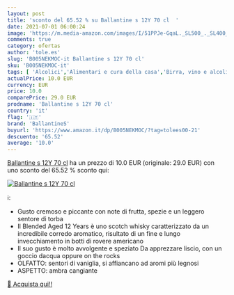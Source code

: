 ```yaml
---
layout: post
title: 'sconto del 65.52 % su Ballantine s 12Y 70 cl  '
date: 2021-07-01 06:00:24
image: 'https://m.media-amazon.com/images/I/51PPJe-GqaL._SL500_._SL400_.jpg'
comments: true
category: ofertas
author: 'tole.es'
slug: 'B005NEKMOC-it Ballantine s 12Y 70 cl'
sku: 'B005NEKMOC-it'
tags: [ 'Alcolici','Alimentari e cura della casa','Birra, vino e alcolici','Whisky','ballantines', ]
actualPrice: 10.0 EUR
currency: EUR
price: 10.0
comparePrice: 29.0 EUR
prodname: 'Ballantine s 12Y 70 cl'
country: 'it'
flag: '🇮🇹'
brand: 'BallantineS'
buyurl: 'https://www.amazon.it/dp/B005NEKMOC/?tag=tolees00-21'
descuento: '65.52'
average: '10.0'
---
```


[Ballantine s 12Y 70 cl](https://www.amazon.it/dp/B005NEKMOC/?tag=tolees00-21) ha un prezzo di 10.0 EUR (originale: 29.0 EUR) con uno sconto del 65.52 % sconto qui:

[![Ballantine s 12Y 70 cl](https://m.media-amazon.com/images/I/51PPJe-GqaL._SL500_._SL400_.jpg)](https://www.amazon.it/dp/B005NEKMOC/?tag=tolees00-21)

ℹ️:

- Gusto cremoso e piccante con note di frutta, spezie e un leggero sentore di torba
- Il Blended Aged 12 Years è uno scotch whisky caratterizzato da un incredibile corredo aromatico, risultato di un fine e lungo invecchiamento in botti di rovere americano
- Il suo gusto è molto avvolgente e speziato Da apprezzare liscio, con un goccio dacqua oppure on the rocks
- OLFATTO: sentori di vaniglia, si affiancano ad aromi più legnosi
- ASPETTO: ambra cangiante

[🛒 Acquista qui!!](https://www.amazon.it/dp/B005NEKMOC/?tag=tolees00-21)
